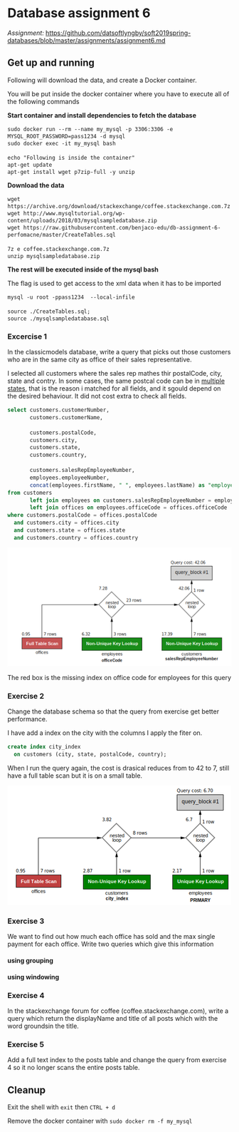 # Database assignment 6

_Assignment:_ 
https://github.com/datsoftlyngby/soft2019spring-databases/blob/master/assignments/assignment6.md

## Get up and running

Following will download the data, and create a Docker container.

You will be put inside the docker container where you have to execute all of the following commands

**Start container and install dependencies to fetch the database**
```
sudo docker run --rm --name my_mysql -p 3306:3306 -e MYSQL_ROOT_PASSWORD=pass1234 -d mysql
sudo docker exec -it my_mysql bash 

echo "Following is inside the container"
apt-get update
apt-get install wget p7zip-full -y unzip
```
**Download the data** 
```
wget https://archive.org/download/stackexchange/coffee.stackexchange.com.7z
wget http://www.mysqltutorial.org/wp-content/uploads/2018/03/mysqlsampledatabase.zip
wget https://raw.githubusercontent.com/benjaco-edu/db-assignment-6-perfomacne/master/CreateTables.sql

7z e coffee.stackexchange.com.7z 
unzip mysqlsampledatabase.zip
```
**The rest will be executed inside of the mysql bash**

The flag is used to get access to the xml data when it has to be imported
```
mysql -u root -ppass1234  --local-infile

source ./CreateTables.sql;
source ./mysqlsampledatabase.sql
```

### Excercise 1

In the classicmodels database, write a query that picks out those customers who are in the same city as office of their sales representative.

I selected all customers where the sales rep mathes thir postalCode, city, state and contry. In some cases, the same postcal code can be in [multiple states](https://gis.stackexchange.com/a/167333), that is the reason i matched for all fields, and it sgould depend on the desired behaviour.  It did not cost extra to check all fields.

```sql
select customers.customerNumber,
       customers.customerName,

       customers.postalCode,
       customers.city,
       customers.state,
       customers.country,

       customers.salesRepEmployeeNumber,
       employees.employeeNumber,
       concat(employees.firstName, " ", employees.lastName) as "employeeName"
from customers
       left join employees on customers.salesRepEmployeeNumber = employees.employeeNumber
       left join offices on employees.officeCode = offices.officeCode
where customers.postalCode = offices.postalCode
  and customers.city = offices.city
  and customers.state = offices.state
  and customers.country = offices.country
```
![perf](https://raw.githubusercontent.com/benjaco-edu/db-assignment-6-perfomacne/master/e1.png)

The red box is the missing index on office code for employees for this query

### Exercise 2

Change the database schema so that the query from exercise get better performance.

I have add a index on the city with the columns I apply the fiter on. 

```sql
create index city_index
  on customers (city, state, postalCode, country);
```

When I run the query again, the cost is drasical reduces from to 42 to 7, still have a full table scan but it is on a small table.

![perf](https://raw.githubusercontent.com/benjaco-edu/db-assignment-6-perfomacne/master/e2.png)


### Exercise 3

We want to find out how much each office has sold and the max single payment for each office. Write two queries which give this information

#### using grouping

#### using windowing

### Exercise 4

In the stackexchange forum for coffee (coffee.stackexchange.com), write a query which return the displayName and title of all posts which with the word groundsin the title.

### Exercise 5

Add a full text index to the posts table and change the query from exercise 4 so it no longer scans the entire posts table.




## Cleanup

Exit the shell with `exit` then `CTRL + d`

Remove the docker container with `sudo docker rm -f my_mysql`


